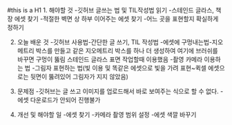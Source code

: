 #this is a H1 1. 해야할 것
-깃허브 글쓰는 법 및 TIL작성법 읽기
-스테인드 글라스, 책장 에셋 찾기
-적절한 벽면 상 하부 이어주는 에셋 찾기
-어느 곳을 표현할지 확실하게 정하기


2. 오늘 배운 것
-깃허브 사용법-간단한 글 쓰기, TIL 작성법
-에셋에 구멍내는법-지오메트리 박스를 만들고 같은 지오메트리 박스를 하나 더 생성하여 여기에 브러쉬를 바꾸면 구멍이 뚫림
스테인드 글라스 표면 작업할때 이용했음
-촬영 카메라 이용하는 법
-그림자 표현하는 법(빛 이용 및 똑같은 에셋으로 빛을 가려 표현~퀵셀 에셋으로는 뒷면이 뚫려있어 그림자가 지지 않았음)

3. 문제점
-깃허브는 글 쓰고 이미지를 업로드해서 바로 보여주는 식으로 할 수 없다.
-에셋 다운로드가 안되어 진행불가

4. 개선 및 해야할 일
-에셋 찾기
-카메라 촬영 범위 설정
-에셋 색깔 바꾸기





